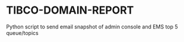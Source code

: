 # TIBCO-DOMAIN-REPORT
Python script to send email snapshot of admin console and EMS top 5 queue/topics

